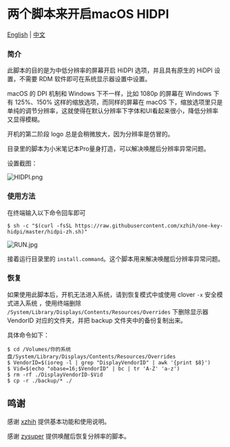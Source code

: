 # 两个脚本来开启macOS HIDPI

[English](README.md) | [中文](README-CN.md)

### 简介

此脚本的目的是为中低分辨率的屏幕开启 HiDPI 选项，并且具有原生的 HiDPI 设置，不需要 RDM 软件即可在系统显示器设置中设置。

macOS 的 DPI 机制和 Windows 下不一样，比如 1080p 的屏幕在 Windows 下有 125%、150% 这样的缩放选项，而同样的屏幕在 macOS 下，缩放选项里只是单纯的调节分辨率，这就使得在默认分辨率下字体和UI看起来很小，降低分辨率又显得模糊。

开机的第二阶段 logo 总是会稍微放大，因为分辨率是仿冒的。

目录里的脚本为小米笔记本Pro量身打造，可以解决唤醒后分辨率异常问题。

设置截图：

![HIDPI.png](https://i.loli.net/2018/05/27/5b09ff7b4745c.jpg)

### 使用方法

在终端输入以下命令回车即可

```
$ sh -c "$(curl -fsSL https://raw.githubusercontent.com/xzhih/one-key-hidpi/master/hidpi-zh.sh)"
```
![RUN.jpg](https://i.loli.net/2018/08/28/5b844de4dbb9e.jpg)

接着运行目录里的 `install.command`。这个脚本用来解决唤醒后分辨率异常问题。

### 恢复

如果使用此脚本后，开机无法进入系统，请到恢复模式中或使用 clover `-x` 安全模式进入系统 ，使用终端删除 `/System/Library/Displays/Contents/Resources/Overrides` 下删除显示器 VendorID 对应的文件夹，并把 backup 文件夹中的备份复制出来。

具体命令如下：

```
$ cd /Volumes/你的系统盘/System/Library/Displays/Contents/Resources/Overrides
$ VendorID=$(ioreg -l | grep "DisplayVendorID" | awk '{print $8}')
$ Vid=$(echo "obase=16;$VendorID" | bc | tr 'A-Z' 'a-z')
$ rm -rf ./DisplayVendorID-$Vid
$ cp -r ./backup/* ./
```


## 鸣谢

感谢 [xzhih](https://github.com/xzhih) 提供基本功能和使用说明。

感谢 [zysuper](https://github.com/zysuper) 提供唤醒后恢复分辨率的脚本。
